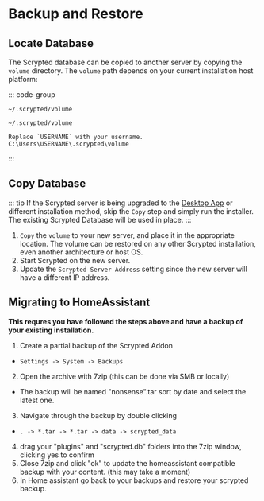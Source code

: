 # Backup and Restore

## Locate Database
The Scrypted database can be copied to another server by copying the `volume` directory. The `volume` path depends on your current installation host platform:

::: code-group

```[Linux]
~/.scrypted/volume
```

```[Mac]
~/.scrypted/volume
```

```[Windows]
Replace `USERNAME` with your username.
C:\Users\USERNAME\.scrypted\volume
```

:::

## Copy Database

::: tip
If the Scrypted server is being upgraded to the [Desktop App](/desktop-application) or different installation method, skip the `Copy` step and simply run the installer. The existing Scrypted Database will be used in place.
:::


1. `Copy` the `volume` to your new server, and place it in the appropriate location. The volume can be restored on any other Scrypted installation, even another architecture or host OS.
2. Start Scrypted on the new server.
3. Update the `Scrypted Server Address` setting since the new server will have a different IP address.

## Migrating to HomeAssistant
**This requres you have followed the steps above and have a backup of your existing installation.**

1. Create a partial backup of the Scrypted Addon
  * `Settings -> System -> Backups`
2. Open the archive with 7zip (this can be done via SMB or locally)
  * The backup will be named "nonsense".tar sort by date and select the latest one.
3. Navigate through the backup by double clicking
  * `. -> *.tar -> *.tar -> data -> scrypted_data`
4. drag your "plugins" and "scrypted.db" folders into the 7zip window, clicking yes to confirm 
5. Close 7zip and click "ok" to update the homeassistant compatible backup with your content. (this may take a moment)
5. In Home assistant go back to your backups and restore your scrypted backup.